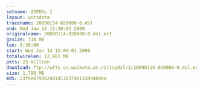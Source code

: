```yaml
---
setname: ISPDSL I
layout: witsdata
tracename: 20090114-020000-0.dsl
end: Wed Jan 14 15:30:01 2009
originalname: 20090114-020000-0.dsl.erf
gzsize: 718 MB
len: 0:30:00
start: Wed Jan 14 15:00:01 2009
totalwirelen: 12,981 MB
pkts: 23 million
download: ftp://wits.cs.waikato.ac.nz/ispdsl/1/20090114-020000-0.dsl.erf.gz
size: 1,788 MB
md5: 23f6e079362401d11b37de133dd484ba
---
```

